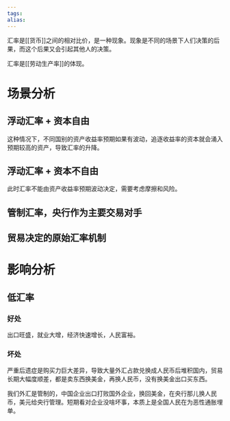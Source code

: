 ```yaml
---
tags: 
alias:
---
```

汇率是[[货币]]之间的相对比价，是一种现象。现象是不同的场景下人们决策的后果，而这个后果又会引起其他人的决策。

汇率是[[劳动生产率]]的体现。

# 场景分析
## 浮动汇率 + 资本自由
这种情况下，不同国别的资产收益率预期如果有波动，追逐收益率的资本就会涌入预期较高的资产，导致汇率的升降。
## 浮动汇率 + 资本不自由
此时汇率不能由资产收益率预期波动决定，需要考虑摩擦和风险。
## 管制汇率，央行作为主要交易对手

## 贸易决定的原始汇率机制

# 影响分析
## 低汇率

### 好处

出口旺盛，就业大增，经济快速增长，人民富裕。
### 坏处

严重后遗症是购买力巨大差异，导致大量外汇占款兑换成人民币后堆积国内，贸易长期大幅度顺差，都是卖东西换美金，再换人民币，没有换美金出口买东西。

我们外汇是管制的，中国企业出口打败国外企业，换回美金，在央行那儿换人民币，美元给央行管理。短期看对企业没啥坏事，本质上是全国人民在为恶性通胀埋单。







